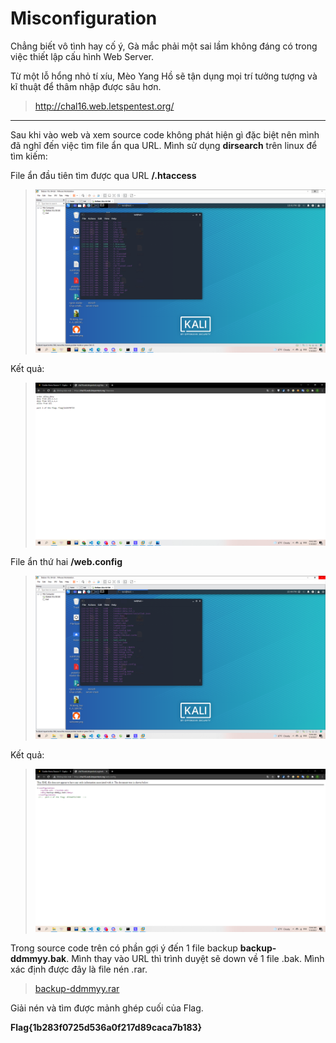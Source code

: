 # Misconfiguration

Chẳng biết vô tình hay cố ý, Gà mắc phải một sai lầm không đáng có trong việc thiết lập cấu hình Web Server.

Từ một lỗ hổng nhỏ tí xíu, Mèo Yang Hồ sẽ tận dụng mọi trí tưởng tượng và kĩ thuật để thâm nhập được sâu hơn.

> http://chal16.web.letspentest.org/

---

Sau khi vào web và xem source code không phát hiện gì đặc biệt nên mình đã nghĩ đến việc tìm file ẩn qua URL. Mình sử dụng **dirsearch** trên linux để tìm kiếm:

File ẩn đầu tiên tìm được qua URL **/.htaccess**

> ![](1.png)

Kết quả:

> ![](2.png)

File ẩn thứ hai **/web.config**

> ![](3.png)

Kết quả:

> ![](4.png)

Trong source code trên có phần gợi ý đến 1 file backup **backup-ddmmyy.bak**. Mình thay vào URL thì trình duyệt sẽ down về 1 file .bak. Mình xác định được đây là file nén .rar.

> [backup-ddmmyy.rar](backup-ddmmyy.rar)

Giải nén và tìm được mảnh ghép cuối của Flag.

**Flag{1b283f0725d536a0f217d89caca7b183}**
